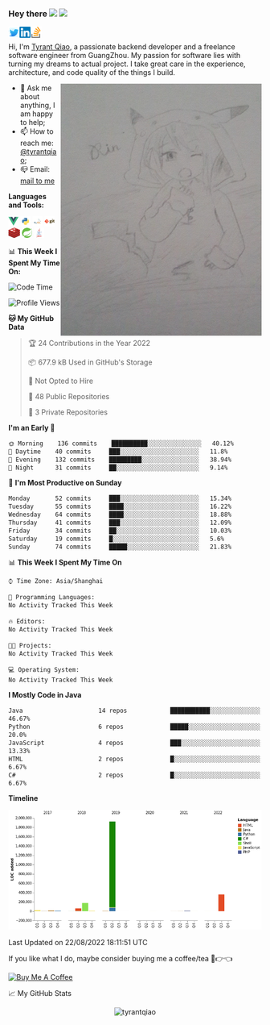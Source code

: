 ### Hey there <img src="https://media.giphy.com/media/hvRJCLFzcasrR4ia7z/giphy.gif" width="25px">   ![](https://komarev.com/ghpvc/?username=tyrantqiao&color=dc143c)


<!-- <a href="https://discord.gg/XTW52Kt">
  <img align="left" alt="Abhishek's Discord" width="22px" src="https://raw.githubusercontent.com/peterthehan/peterthehan/master/assets/discord.svg" />
</a> -->
<a href="https://twitter.com/tyrant_qiao">
  <img align="left" alt="TyrantQiao | Twitter" width="22px" src="https://raw.githubusercontent.com/tyrantqiao/picgo/master/img/icons8-twitter.svg" />
</a>
<a href="https://www.linkedin.com/in/tyrantqiao/">
  <img align="left" alt="TyrantQiao's LinkedIN" width="22px" src="https://raw.githubusercontent.com/tyrantqiao/picgo/master/img/linkedin.svg" />
</a>
<a href="https://stackoverflow.com/users/7702483/tyrantqiao">
  <img align="left" alt="TyrantQiao's stackoverflow" width="22px" src="https://raw.githubusercontent.com/tyrantqiao/picgo/master/img/stack-overflow.svg" />
</a>

<!-- 待设置visitors数量 -->
<!-- ![](https://visitor-badge.glitch.me/badge?page_id=abhisheknaiidu.abhisheknaiidu) -->

<br />

Hi, I'm [Tyrant Qiao](https://tyrantqiao.com/), a passionate backend developer and a freelance software engineer from GuangZhou. My passion for software lies with turning my dreams to actual project. I take great care in the experience, architecture, and code quality of the things I build.

  <img align="right" alt="Tyrantqiao's logo" src="https://raw.githubusercontent.com/tyrantqiao/picgo/master/img/avatar_logo.jpg" width="400" height="500" />
  
- 💬 Ask me about anything, I am happy to help;
- 📫 How to reach me: [@tyrantqiao](https://twitter.com/tyrant_qiao);
- 📪 Email: <a href="mailto:tyrantqiao@gmail.com">mail to me</a>
<!-- 简历，待补充 -->
<!-- - 📝 [Resume](https://drive.google.com/file/d/tyrantqiao/view) -->

**Languages and Tools:**

<code><img height="20" src="https://raw.githubusercontent.com/github/explore/80688e429a7d4ef2fca1e82350fe8e3517d3494d/topics/vue/vue.png"></code>
<code><img height="20" src="https://raw.githubusercontent.com/github/explore/80688e429a7d4ef2fca1e82350fe8e3517d3494d/topics/python/python.png"></code>
<code><img height="20" src="https://raw.githubusercontent.com/github/explore/80688e429a7d4ef2fca1e82350fe8e3517d3494d/topics/mysql/mysql.png"></code>
<code><img height="20" src="https://raw.githubusercontent.com/github/explore/80688e429a7d4ef2fca1e82350fe8e3517d3494d/topics/git/git.png"></code>
<code><img height="20" src="https://raw.githubusercontent.com/tyrantqiao/picgo/master/img/redis.svg"></code>
<code><img height="20" src="https://raw.githubusercontent.com/tyrantqiao/picgo/master/img/springio-icon.svg"></code>
<code><img height="20" src="https://raw.githubusercontent.com/tyrantqiao/picgo/master/img/java.svg"></code>

📊 **This Week I Spent My Time On:**

<!--START_SECTION:waka-->
![Code Time](http://img.shields.io/badge/Code%20Time-63%20hrs%2041%20mins-blue)

![Profile Views](http://img.shields.io/badge/Profile%20Views-0-blue)

**🐱 My GitHub Data** 

> 🏆 24 Contributions in the Year 2022
 > 
> 📦 677.9 kB Used in GitHub's Storage 
 > 
> 🚫 Not Opted to Hire
 > 
> 📜 48 Public Repositories 
 > 
> 🔑 3 Private Repositories  
 > 
**I'm an Early 🐤** 

```text
🌞 Morning    136 commits    ██████████░░░░░░░░░░░░░░░   40.12% 
🌆 Daytime    40 commits     ███░░░░░░░░░░░░░░░░░░░░░░   11.8% 
🌃 Evening    132 commits    █████████░░░░░░░░░░░░░░░░   38.94% 
🌙 Night      31 commits     ██░░░░░░░░░░░░░░░░░░░░░░░   9.14%

```
📅 **I'm Most Productive on Sunday** 

```text
Monday       52 commits     ███░░░░░░░░░░░░░░░░░░░░░░   15.34% 
Tuesday      55 commits     ████░░░░░░░░░░░░░░░░░░░░░   16.22% 
Wednesday    64 commits     ████░░░░░░░░░░░░░░░░░░░░░   18.88% 
Thursday     41 commits     ███░░░░░░░░░░░░░░░░░░░░░░   12.09% 
Friday       34 commits     ██░░░░░░░░░░░░░░░░░░░░░░░   10.03% 
Saturday     19 commits     █░░░░░░░░░░░░░░░░░░░░░░░░   5.6% 
Sunday       74 commits     █████░░░░░░░░░░░░░░░░░░░░   21.83%

```


📊 **This Week I Spent My Time On** 

```text
⌚︎ Time Zone: Asia/Shanghai

💬 Programming Languages: 
No Activity Tracked This Week

🔥 Editors: 
No Activity Tracked This Week

🐱‍💻 Projects: 
No Activity Tracked This Week

💻 Operating System: 
No Activity Tracked This Week

```

**I Mostly Code in Java** 

```text
Java                     14 repos            ███████████░░░░░░░░░░░░░░   46.67% 
Python                   6 repos             █████░░░░░░░░░░░░░░░░░░░░   20.0% 
JavaScript               4 repos             ███░░░░░░░░░░░░░░░░░░░░░░   13.33% 
HTML                     2 repos             █░░░░░░░░░░░░░░░░░░░░░░░░   6.67% 
C#                       2 repos             █░░░░░░░░░░░░░░░░░░░░░░░░   6.67%

```


**Timeline**

![Chart not found](https://raw.githubusercontent.com/tyrantqiao/tyrantqiao/main/charts/bar_graph.png) 


 Last Updated on 22/08/2022 18:11:51 UTC
<!--END_SECTION:waka-->

If you like what I do, maybe consider buying me a coffee/tea 🥺👉👈

<a href="https://www.buymeacoffee.com/tyrantqiao" target="_blank"><img src="https://cdn.buymeacoffee.com/buttons/v2/default-red.png" alt="Buy Me A Coffee" width="150" ></a>

📈 My GitHub Stats

<p align="center"> <img src="https://github-readme-stats.vercel.app/api?username=tyrantqiao&show_icons=true&theme=gotham" alt="tyrantqiao" />
